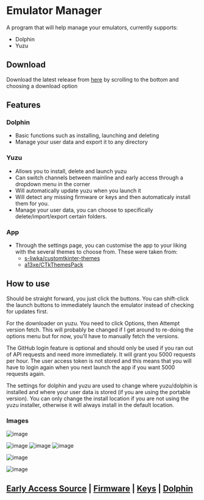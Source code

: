 # Emulator Manager

A program that will help manage your emulators, currently supports: 

 - Dolphin
 - Yuzu 

## Download 

Download the latest release from [here](https://github.com/Viren070/Emulator-Manager/releases/latest) by scrolling to the bottom and choosing a download option 

## Features

### Dolphin 

- Basic functions such as installing, launching and deleting
- Manage your user data and export it to any directory


### Yuzu 

- Allows you to install, delete and launch yuzu
- Can switch channels between mainline and early access through a dropdown menu in the corner
- Will automatically update yuzu when you launch it
- Will detect any missing firmware or keys and then automaticaly install them for you. 
- Manage your user data, you can choose to specifically delete/import/export certain folders.


### App

- Through the settings page, you can customise the app to your liking with the several themes to choose from. These were taken from:
  - [s-liwka/customtkinter-themes](https://github.com/s-liwka/customtkinter-themes)
  - [a13xe/CTkThemesPack](https://github.com/a13xe/CTkThemesPack)

## How to use

Should be straight forward, you just click the buttons. You can shift-click the launch buttons to immediately launch the emulator instead of checking for updates first. 

For the downloader on yuzu. You need to click Options, then Attempt version fetch. This will probably be changed if I get around to re-doing the options menu but for now, you'll have to manually fetch the versions.

The GitHub login feature is optional and should only be used if you ran out of API requests and need more immediately. It will grant you 5000 requests per hour. The user access token is not stored and this means that you will have to login again when you next launch the app if you want 5000 requests again.

The settings for dolphin and yuzu are used to change where yuzu/dolphin is installed and where your user data is stored (if you are using the portable version). You can only change the install location if you are not using the yuzu installer, otherwise it will always install in the default location. 

### Images
![image](https://github.com/Viren070/Emulator-Manager/assets/71220264/9b421e17-65a0-4a89-8178-b5c25754ae74)

![image](https://github.com/Viren070/Emulator-Manager/assets/71220264/1ea40ed6-9e42-4ef0-8804-4f84090b0109)
![image](https://github.com/Viren070/Emulator-Manager/assets/71220264/2148d447-80ce-49fa-8707-7f43234c3620)
![image](https://github.com/Viren070/Emulator-Manager/assets/71220264/2b86392c-7694-42f8-b6e7-4a9610f74256)

![image](https://github.com/Viren070/Emulator-Manager/assets/71220264/0a6361b2-5b54-4801-a87c-69d32c999ed4)

![image](https://github.com/Viren070/Emulator-Manager/assets/71220264/0093c941-fd3e-4ed6-9d26-b4265aa22bcf)



## [Early Access Source](https://github.com/pineappleEA/pineapple-src) | [Firmware](https://archive.org/download/nintendo-switch-global-firmwares) | [Keys](https://github.com/Viren070/SwitchFirmwareKeysInstaller/tree/main/Keys)  | [Dolphin](https://github.com/Viren070/dolphin-beta-downloads)





